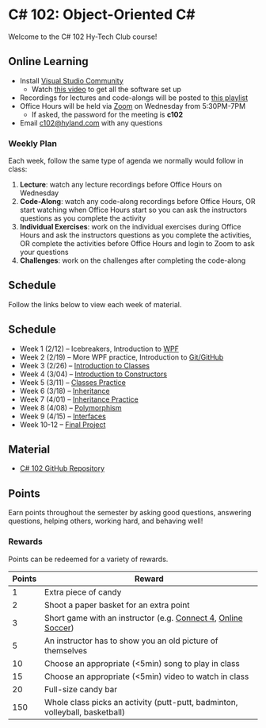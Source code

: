 # C# 102: Object-Oriented <span>C#</span>
Welcome to the C# 102 Hy-Tech Club course!

## Online Learning
- Install [Visual Studio Community](https://visualstudio.microsoft.com/vs/community/)
    - Watch [this video](https://www.youtube.com/watch?v=Rbm93AEXCrQ&list=PL1P_sExxi-9PSNwmays_UE8JYllVu7P7u&index=20&t=0s) to get all the software set up
- Recordings for lectures and code-alongs will be posted to [this playlist](https://www.youtube.com/playlist?list=PL1P_sExxi-9PSNwmays_UE8JYllVu7P7u)
- Office Hours will be held via [Zoom](https://hyland.zoom.us/j/146006550?pwd=VUtxTFplN01TSCtBY3Q0UmZRTndCdz09) on Wednesday from 5:30PM-7PM
    - If asked, the password for the meeting is **c102**
- Email [c102@hyland.com](mailto:c102@hyland.com) with any questions

### Weekly Plan
Each week, follow the same type of agenda we normally would follow in class:

1. **Lecture**: watch any lecture recordings before Office Hours on Wednesday
1. **Code-Along**: watch any code-along recordings before Office Hours, OR start watching when Office Hours start so you can ask the instructors questions as you complete the activity
1. **Individual Exercises**: work on the individual exercises during Office Hours and ask the instructors questions as you complete the activities, OR complete the activities before Office Hours and login to Zoom to ask your questions
1. **Challenges**: work on the challenges after completing the code-along

## Schedule
Follow the links below to view each week of material.

## Schedule
- Week 1 (2/12) – Icebreakers, Introduction to [WPF](WPF/StudentDesc.md)
- Week 2 (2/19) – More WPF practice, Introduction to [Git/GitHub](Git/StudentDesc.md)
- Week 3 (2/26) – [Introduction to Classes](ClassesIntroduction/StudentDesc.md)
- Week 4 (3/04) – [Introduction to Constructors](Constructors/StudentDesc.md)
- Week 5 (3/11) – [Classes Practice](ClassesPractice/StudentDesc.md)
- Week 6 (3/18) – [Inheritance](Inheritance/StudentDesc.md)
- Week 7 (4/01) – [Inheritance Practice](InheritancePractice/StudentDesc.md)
- Week 8 (4/08) – [Polymorphism](Polymorphism/StudentDesc.md)
- Week 9 (4/15) – [Interfaces](Interfaces/StudentDesc.md)
- Week 10-12 – [Final Project](FinalProject/FinalProject.md)

## Material
- [C# 102 GitHub Repository](https://github.com/hylandtechoutreach/htc-cs-102)

## Points
Earn points throughout the semester by asking good questions, answering questions, helping others, working hard, and behaving well!

### Rewards
Points can be redeemed for a variety of rewards.

| Points | Reward |
| -- | -- |
| 1 | Extra piece of candy |
| 2 | Shoot a paper basket for an extra point|
| 3 | Short game with an instructor (e.g. [Connect 4](https://www.mathsisfun.com/games/connect4.html), [Online Soccer](https://www.agame.com/game/1-on-1-soccer-classic)) |
| 5 | An instructor has to show you an old picture of themselves |
| 10 | Choose an appropriate (<5min) song to play in class |
| 15 | Choose an appropriate (<5min) video to watch in class |
| 20 | Full-size candy bar |
| 150 | Whole class picks an activity (putt-putt, badminton, volleyball, basketball) |